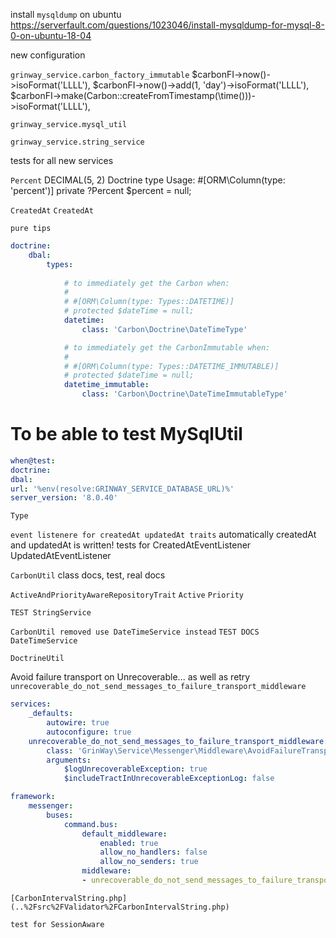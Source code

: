 install `mysqldump` on ubuntu
https://serverfault.com/questions/1023046/install-mysqldump-for-mysql-8-0-on-ubuntu-18-04

new configuration

`grinway_service.carbon_factory_immutable`
$carbonFI->now()->isoFormat('LLLL'),
$carbonFI->now()->add(1, 'day')->isoFormat('LLLL'),
$carbonFI->make(Carbon::createFromTimestamp(\time()))->isoFormat('LLLL'),

`grinway_service.mysql_util`

`grinway_service.string_service`

tests for all new services

`Percent` DECIMAL(5, 2) Doctrine type
Usage:
#[ORM\Column(type: 'percent')]
private ?Percent $percent = null;

`CreatedAt`
`CreatedAt`

`pure tips`
```yaml
doctrine:
    dbal:
        types:
            
            # to immediately get the Carbon when:
            #
            # #[ORM\Column(type: Types::DATETIME)]
            # protected $dateTime = null;
            datetime:
                class: 'Carbon\Doctrine\DateTimeType'

            # to immediately get the CarbonImmutable when: 
            #
            # #[ORM\Column(type: Types::DATETIME_IMMUTABLE)]
            # protected $dateTime = null;
            datetime_immutable:
                class: 'Carbon\Doctrine\DateTimeImmutableType'
```

# To be able to test MySqlUtil
```yaml
when@test:
doctrine:
dbal:
url: '%env(resolve:GRINWAY_SERVICE_DATABASE_URL)%'
server_version: '8.0.40'
```

`Type`

`event listenere for createdAt updatedAt traits`
automatically createdAt and updatedAt is written!
tests for
CreatedAtEventListener
UpdatedAtEventListener

`CarbonUtil` class docs, test, real docs

`ActiveAndPriorityAwareRepositoryTrait`
`Active` `Priority`

`TEST StringService`

`CarbonUtil removed use DateTimeService instead`
`TEST DOCS DateTimeService`

`DoctrineUtil`


Avoid failure transport on Unrecoverable... as well as retry
`unrecoverable_do_not_send_messages_to_failure_transport_middleware`
```yaml
services:
    _defaults:
        autowire: true
        autoconfigure: true
    unrecoverable_do_not_send_messages_to_failure_transport_middleware:
        class: 'GrinWay\Service\Messenger\Middleware\AvoidFailureTransportWhenUnrecoverableMessageHandlingExceptionIsThrownMiddleware'
        arguments:
            $logUnrecoverableException: true
            $includeTractInUnrecoverableExceptionLog: false

```
```yaml
framework:
    messenger:
        buses:
            command.bus:
                default_middleware:
                    enabled: true
                    allow_no_handlers: false
                    allow_no_senders: true
                middleware:
                - unrecoverable_do_not_send_messages_to_failure_transport_middleware
```

`[CarbonIntervalString.php](..%2Fsrc%2FValidator%2FCarbonIntervalString.php)`


`test for SessionAware`
